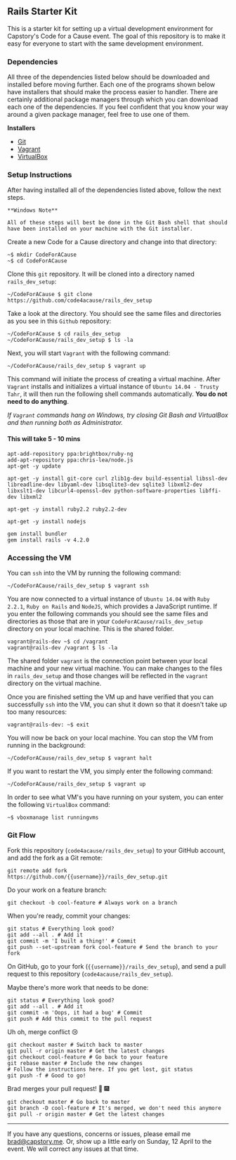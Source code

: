## Rails Starter Kit

This is a starter kit for setting up a virtual development environment for Capstory's Code for a Cause event. The goal of this repository is to make it easy for everyone to start with the same development environment.

### Dependencies

All three of the dependencies listed below should be downloaded and installed before moving further. Each one of the programs shown below have installers that should make the process easier to handler. There are certainly additional package managers through which you can download each one of the dependencies. If you feel confident that you know your way around a given package manager, feel free to use one of them.

**Installers**

+ [Git](http://git-scm.com/downloads)
+ [Vagrant](https://www.vagrantup.com/downloads.html)
+ [VirtualBox](https://www.virtualbox.org/wiki/Downloads)


### Setup Instructions

After having installed all of the dependencies listed above, follow the next steps.

```
**Windows Note**

All of these steps will best be done in the Git Bash shell that should have been installed on your machine with the Git installer.
```

Create a new Code for a Cause directory and change into that directory:

```
~$ mkdir CodeForACause
~$ cd CodeForACause
```

Clone this `git` repository. It will be cloned into a directory named `rails_dev_setup`:

```
~/CodeForACause $ git clone https://github.com/code4acause/rails_dev_setup
```

Take a look at the directory. You should see the same files and directories as you see in this `Github` repository:

```
~/CodeForACause $ cd rails_dev_setup
~/CodeForACause/rails_dev_setup $ ls -la
```

Next, you will start `Vagrant` with the following command:

```
~/CodeForACause/rails_dev_setup $ vagrant up
```

This command will initiate the process of creating a virtual machine. After `Vagrant` installs and initializes a virtual instance of `Ubuntu 14.04 - Trusty Tahr`, it will then run the following shell commands automatically. **You do not need to do anything**.

*If `Vagrant` commands hang on Windows, try closing Git Bash and VirtualBox and then running both as Administrator.*

#### This will take 5 - 10 mins

```
apt-add-repository ppa:brightbox/ruby-ng
add-apt-repository ppa:chris-lea/node.js
apt-get -y update

apt-get -y install git-core curl zlib1g-dev build-essential libssl-dev libreadline-dev libyaml-dev libsqlite3-dev sqlite3 libxml2-dev libxslt1-dev libcurl4-openssl-dev python-software-properties libffi-dev libxml2

apt-get -y install ruby2.2 ruby2.2-dev

apt-get -y install nodejs

gem install bundler
gem install rails -v 4.2.0
```

### Accessing the VM

You can `ssh` into the VM by running the following command:

```
~/CodeForACause/rails_dev_setup $ vagrant ssh
```

You are now connected to a virtual instance of `Ubuntu 14.04` with `Ruby 2.2.1`, `Ruby on Rails` and `NodeJS`, which provides a JavaScript runtime. If you enter the following commands you should see the same files and directories as those that are in your `CodeForACause/rails_dev_setup` directory on your local machine. This is the shared folder.

```
vagrant@rails-dev ~$ cd /vagrant
vagrant@rails-dev /vagrant $ ls -la
```

The shared folder `vagrant` is the connection point between your local machine and your new virtual machine. You can make changes to the files in `rails_dev_setup` and those changes will be reflected in the `vagrant` directory on the virtual machine.

Once you are finished setting the VM up and have verified that you can successfully `ssh` into the VM, you can shut it down so that it doesn't take up too many resources:

```
vagrant@rails-dev: ~$ exit
```

You will now be back on your local machine. You can stop the VM from running in the background:

```
~/CodeForACause/rails_dev_setup $ vagrant halt
```

If you want to restart the VM, you simply enter the following command:

```
~/CodeForACause/rails_dev_setup $ vagrant up
```

In order to see what VM's you have running on your system, you can enter the following `VirtualBox` command:

```
~$ vboxmanage list runningvms
```

### Git Flow

Fork this repository (`code4acause/rails_dev_setup`) to your GitHub account, and add the fork as a Git remote:

    git remote add fork https://github.com/{{username}}/rails_dev_setup.git

Do your work on a feature branch:

    git checkout -b cool-feature # Always work on a branch

When you're ready, commit your changes:

    git status # Everything look good?
    git add --all . # Add it
    git commit -m 'I built a thing!' # Commit
    git push --set-upstream fork cool-feature # Send the branch to your fork

On GitHub, go to your fork (`{{username}}/rails_dev_setup`), and send a pull request to this repository (`code4acause/rails_dev_setup`).

Maybe there's more work that needs to be done:

    git status # Everything look good?
    git add --all . # Add it
    git commit -m 'Oops, it had a bug' # Commit
    git push # Add this commit to the pull request

Uh oh, merge conflict :cry:

    git checkout master # Switch back to master
    git pull -r origin master # Get the latest changes
    git checkout cool-feature # Go back to your feature
    git rebase master # Include the new changes
    # Follow the instructions here. If you get lost, git status
    git push -f # Good to go!

Brad merges your pull request! :tada: :fireworks:

    git checkout master # Go back to master
    git branch -D cool-feature # It's merged, we don't need this anymore
    git pull -r origin master # Get the latest changes


---

If you have any questions, concerns or issues, please email me [brad@capstory.me](mailto:brad@capstory.me). Or, show up a little early on Sunday, 12 April to the event. We will correct any issues at that time.

